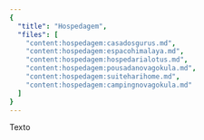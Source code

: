 ```yaml
---
{
  "title": "Hospedagem",
  "files": [
    "content:hospedagem:casadosgurus.md",
    "content:hospedagem:espacohimalaya.md",
    "content:hospedagem:hospedarialotus.md",
    "content:hospedagem:pousadanovagokula.md",
    "content:hospedagem:suiteharihome.md",
    "content:hospedagem:campingnovagokula.md"
  ]
}
---
```

Texto